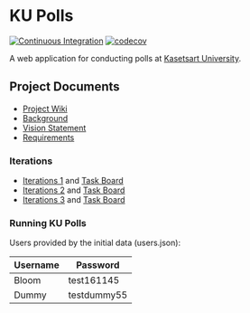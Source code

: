 # KU Polls

[![Continuous Integration](https://github.com/HelloYeew/ku-polls/actions/workflows/django.yml/badge.svg)](https://github.com/HelloYeew/ku-polls/actions/workflows/django.yml)
[![codecov](https://codecov.io/gh/HelloYeew/ku-polls/branch/main/graph/badge.svg?token=4XF39OU11C)](https://codecov.io/gh/HelloYeew/ku-polls)

A web application for conducting polls at [Kasetsart University](https://www.ku.ac.th).

## Project Documents

- [Project Wiki](../../wiki/Home)
- [Background](../../wiki/Background)
- [Vision Statement](../../wiki/Vision%20Statement)
- [Requirements](../../wiki/Requirements)

### Iterations

- [Iterations 1](../../wiki/Iteration%201) and [Task Board](../../projects/1)
- [Iterations 2](../../wiki/Iteration%202) and [Task Board](../../projects/2)
- [Iterations 3](../../wiki/Iteration%203) and [Task Board](../../projects/3)

### Running KU Polls

Users provided by the initial data (users.json):

| Username  | Password    |
|-----------|-------------|
| Bloom     | test161145  |
| Dummy     | testdummy55 |
